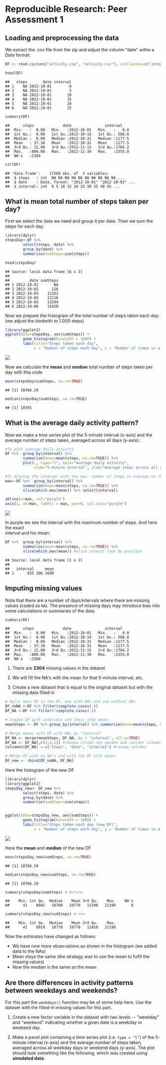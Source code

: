 # Reproducible Research: Peer Assessment 1


## Loading and preprocessing the data

We extract the .csv file from the zip and adjust the column "date" withe a Date format:

```r
DF <- read.csv(unz("activity.zip", "activity.csv"), colClasses=c("integer", "Date", "integer"))

head(DF)
```

```
##   steps       date interval
## 1    NA 2012-10-01        0
## 2    NA 2012-10-01        5
## 3    NA 2012-10-01       10
## 4    NA 2012-10-01       15
## 5    NA 2012-10-01       20
## 6    NA 2012-10-01       25
```

```r
summary(DF)
```

```
##      steps             date               interval     
##  Min.   :  0.00   Min.   :2012-10-01   Min.   :   0.0  
##  1st Qu.:  0.00   1st Qu.:2012-10-16   1st Qu.: 588.8  
##  Median :  0.00   Median :2012-10-31   Median :1177.5  
##  Mean   : 37.38   Mean   :2012-10-31   Mean   :1177.5  
##  3rd Qu.: 12.00   3rd Qu.:2012-11-15   3rd Qu.:1766.2  
##  Max.   :806.00   Max.   :2012-11-30   Max.   :2355.0  
##  NA's   :2304
```

```r
str(DF)
```

```
## 'data.frame':	17568 obs. of  3 variables:
##  $ steps   : int  NA NA NA NA NA NA NA NA NA NA ...
##  $ date    : Date, format: "2012-10-01" "2012-10-01" ...
##  $ interval: int  0 5 10 15 20 25 30 35 40 45 ...
```
## What is mean total number of steps taken per day?

First we select the data we need and group it per date. Then we sum the steps for each day:


```r
library(dplyr)
stepsDay<-DF %>%
        select(steps, date) %>%
        group_by(date) %>%
        summarise(sumSteps=sum(steps))

head(stepsDay)
```

```
## Source: local data frame [6 x 2]
## 
##         date sumSteps
## 1 2012-10-01       NA
## 2 2012-10-02      126
## 3 2012-10-03    11352
## 4 2012-10-04    12116
## 5 2012-10-05    13294
## 6 2012-10-06    15420
```

Now we prepare the histogram of the total number of steps taken each day:
(we adjust the bindwith to 1.000 steps)


```r
library(ggplot2)
ggplot(data=stepsDay, aes(sumSteps)) + 
        geom_histogram(binwidth = 1000) +
        labs(title="Steps taken each day", 
             x = "Number of steps each day", y = "Number of times in a day")
```

![](PA1_template_files/figure-html/unnamed-chunk-3-1.png) 

Now we calculate the **mean** and **median** total number of steps taken per day with this code 

```r
mean(stepsDay$sumSteps, na.rm=TRUE)
```

```
## [1] 10766.19
```

```r
median(stepsDay$sumSteps, na.rm=TRUE)
```

```
## [1] 10765
```

## What is the average daily activity pattern?

Now we make a time series plot of the 5-minute interval (x-axis) and the average number of steps taken, averaged across all days (y-axis):


```r
#To plot average daily activity
DF %>%  group_by(interval) %>% 
        summarize(mean=mean(steps, na.rm=TRUE)) %>% 
        plot(., type="l", main="Average daily activity", 
             xlab="5-minute interval", ylab="Average steps across all days")

#To display the interval with the max. number of steps in average on the plot
max<-DF %>%  group_by(interval) %>% 
        summarize(mean=mean(steps, na.rm=TRUE)) %>% 
        slice(which.max(mean)) %>% select(interval)

abline(v=max, col="purple")
axis(1, at=max, labels = max, pos=0, col.axis="purple")
```

![](PA1_template_files/figure-html/unnamed-chunk-5-1.png) 

In purple we see the interval with the maximum number of steps. And here the exact  
interval and his mean:

```r
DF %>%  group_by(interval) %>% 
        summarize(mean=mean(steps, na.rm=TRUE)) %>% 
        slice(which.max(mean)) #slice selects rows by position
```

```
## Source: local data frame [1 x 2]
## 
##   interval     mean
## 1      835 206.1698
```



## Imputing missing values
Note that there are a number of days/intervals where there are missing
values (coded as `NA`). The presence of missing days may introduce
bias into some calculations or summaries of the data.


```r
summary(DF)
```

```
##      steps             date               interval     
##  Min.   :  0.00   Min.   :2012-10-01   Min.   :   0.0  
##  1st Qu.:  0.00   1st Qu.:2012-10-16   1st Qu.: 588.8  
##  Median :  0.00   Median :2012-10-31   Median :1177.5  
##  Mean   : 37.38   Mean   :2012-10-31   Mean   :1177.5  
##  3rd Qu.: 12.00   3rd Qu.:2012-11-15   3rd Qu.:1766.2  
##  Max.   :806.00   Max.   :2012-11-30   Max.   :2355.0  
##  NA's   :2304
```
1. There are **2304**  missing values in the dataset


2. We will fill the NA's with the mean for that 5-minute interval, etc.

3. Create a new dataset that is equal to the original dataset but with the missing data filled in.

```r
# Split main DF in two DF, one with NAs and one without NAs
DF_noNA <-DF %>% filter(complete.cases(.))
DF_NA <-DF %>% filter(!complete.cases(.))

# Create DF with intervals and their step means
meanSteps <- DF %>% group_by(interval) %>% summarize(mean=mean(steps, na.rm=TRUE))

# Merge means with DF with NAs by "interval"
DF_NA <- merge(meanSteps, DF_NA, by = "interval", all.y=TRUE)
DF_NA <- DF_NA[,c(2,4,1)] #remove column not needed and reorder columns
colnames(DF_NA) <-c("steps", "date", "interval") #rename columns

# Merge DF with no NA's and with the DF with means
DF_new <- rbind(DF_noNA, DF_NA)
```


Here the histogram of the new DF


```r
library(dplyr)
library(ggplot2)
stepsDay_new<- DF_new %>%
        select(steps, date) %>%
        group_by(date) %>%
        summarise(sumSteps=sum(steps)) 


ggplot(data=stepsDay_new, aes(sumSteps)) + 
        geom_histogram(binwidth = 1000) +
        labs(title="Steps taken each day (new DF)", 
             x = "Number of steps each day", y = "Number of times in a day")
```

![](PA1_template_files/figure-html/unnamed-chunk-9-1.png) 
  
Here the **mean** and **median** of the new DF 


```r
mean(stepsDay_new$sumSteps, na.rm=TRUE)
```

```
## [1] 10766.19
```

```r
median(stepsDay_new$sumSteps, na.rm=TRUE)
```

```
## [1] 10766.19
```

```r
summary(stepsDay$sumSteps) # before
```

```
##    Min. 1st Qu.  Median    Mean 3rd Qu.    Max.    NA's 
##      41    8841   10760   10770   13290   21190       8
```

```r
summary(stepsDay_new$sumSteps) # now
```

```
##    Min. 1st Qu.  Median    Mean 3rd Qu.    Max. 
##      41    9819   10770   10770   12810   21190
```

Now the estimates have changed as follows:  
-  We have now more observations as shown in the histogram (we added data to the NAs)  
-  Mean stays the same (the strategy was to use the mean to fulfil the missing values)  
-  Now the median is the same as the mean  



## Are there differences in activity patterns between weekdays and weekends?
For this part the `weekdays()` function may be of some help here. Use
the dataset with the filled-in missing values for this part.

1. Create a new factor variable in the dataset with two levels -- "weekday" and "weekend" indicating whether a given date is a weekday or weekend day.

1. Make a panel plot containing a time series plot (i.e. `type = "l"`) of the 5-minute interval (x-axis) and the average number of steps taken, averaged across all weekday days or weekend days (y-axis). The plot should look something like the following, which was created using **simulated data**:
